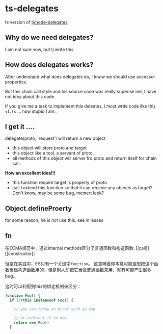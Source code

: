 # ts-delegates
ts version of [tj/node-delegates](https://github.com/tj/node-delegates)

## Why do we need delegates?
I am not sure now, but tj write this.

## How does delegates works?
After understand what does delegates do, I know we should use accessor properties.

But this chain call style and his source code was really superise me, I have not idea about this code.

If you give me a task to implement this deleates, I most write code like this `v1.ts` ... how stupid I am..

## I get it ....
delegate(proto, 'request') will return a new object
- this object will store proto and target
- this object like a tool, a servant of proto.
- all methods of this object will server fro proto and return itself for chain call.

**How an excellent idea!!!**

- this function require target is property of proto
- call I extend this function so that it can recieve any objects as target? Don't know, may be some bug, memert leek? 

## Object.defineProerty
for some reason, he is not use this, see in issses 

## fn
在ECMA规范中，通过internal methods区分了普通函数和构造函数: [[call]] [[constructor]]

但是在实践中，ES只有一个关键字`function`。
这意味着你本意可能是想把这个函数当做构造函数用的，但是别人却把它当做普通函数来用，就有可能产生很多bug。 

这时可以利用到this的绑定机制来区分：

``` js
function Foo() {
  if (!(this instanceof Foo)) {

    // you can throw an Error such as Vue

    // or redirect it to new 
    return new Foo()
  }
```